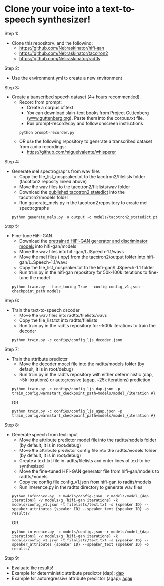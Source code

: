 Clone your voice into a text-to-speech synthesizer!
===

Step 1:
  - Clone this repository, and the following:
    - https://github.com/Nebraskinator/hifi-gan
    - https://github.com/Nebraskinator/tacotron2
    - https://github.com/Nebraskinator/radtts
    
Step 2:
  - Use the environment.yml to create a new environment
  
Step 3:
  - Create a transcribed speech dataset (4+ hours recommended).
    - Record from prompt:
      - Create a corpus of text. 
      - You can download plain-text books from Project Guttenberg (www.guttenberg.org). Paste them into the corpus.txt file.
      - Run prompt-recorder.py and follow onscreen instructions
      ```
      python prompt-recorder.py
      ```
    - OR use the following repository to generate a transcribed dataset from audio recordings:
      - https://github.com/miguelvalente/whisperer
      
Step 4:
  - Generate mel spectrographs from wav files
    - Copy the file_list_nospeaker.txt to the tacotron2/filelists folder (tacotron2 reposity linked above)
    - Move the wav files to the tacotron2/filelists/wav folder
    - Download the [published tacotron2 statedict](https://drive.google.com/file/d/1c5ZTuT7J08wLUoVZ2KkUs_VdZuJ86ZqA/view?usp=sharing) into the tacotron2/models folder
    - Run generate_mels.py in the tacotron2 repository to create mel spectrographs
    ```
    python generate_mels.py -o output -c models/tacotron2_statedict.pt
    ```
    
Step 5:
  - Fine-tune HiFi-GAN
    - Download the [pretrained HiFi-GAN generator and discriminator models](https://drive.google.com/drive/folders/1YuOoV3lO2-Hhn1F2HJ2aQ4S0LC1JdKLd) into hifi-gan/models
    - Move the wav files into hifi-gan/LJSpeech-1.1/wavs
    - Move the mel files (.npy) from the tacotron2/output folder into hifi-gan/LJSpeech-1.1/wavs
    - Copy the file_list_nospeaker.txt to the hifi-gan/LJSpeech-1.1 folder
    - Run train.py in the hifi-gan repository for 50k-100k iterations to fine-tune the model
    ```
    python train.py --fine_tuning True --config config_v1.json --checkpoint_path models
    ```

Step 6:
  - Train the text-to-speech decoder
    - Move the wav files into radtts/filelists/wavs
    - Copy the file_list.txt into radtts/filelists
    - Run train.py in the radtts repository for ~500k iterations to train the decoder
    ```
    python train.py -c configs/config_ljs_decoder.json
    ```
    
Step 7:
  - Train the attribute predictor
    - Move the decoder model file into the radtts/models folder (by default, it is in root/debug)
    - Run train.py in the radtts repository with either deterministic (dap, ~5k iterations) or autogressive (agap, ~25k iterations) prediction
    ```
    python train.py -c configs/config_ljs_dap.json -p train_config.warmstart_checkpoint_path=models/model_{iteration #}
    ```
    OR
    ```
    python train.py -c configs/config_ljs_agap.json -p train_config.warmstart_checkpoint_path=models/model_{iteration #}
    ```
    
Step 8:
  - Generate speech from text input
    - Move the attribute predictor model file into the radtts/models folder (by default, it is in root/debug)
    - Move the attribute predictor config file into the radtts/models folder (by default, it is in root/debug)
    - Create a text.txt file in radtts/filelists and enter lines of text to be synthesized
    - Move the fine-tuned HiFi-GAN generator file from hifi-gan/models to radtts/models
    - Copy the config file config_v1.json from hifi-gan to radtts/models
    - Run inference.py in the radtts directory to generate wav files
    ```
    python inference.py -c models/config.json -r models/model_{dap iterations} -v models/g_{hifi-gan iterations} -k models/config_v1.json -t filelists/text.txt -s {speaker ID} --speaker_attributes {speaker ID} --speaker_text {speaker ID} -o results/
    ```
    OR
    ```
    python inference.py -c models/config.json -r models/model_{dap iterations} -v models/g_{hifi-gan iterations} -k models/config_v1.json -t filelists/text.txt -s {speaker ID} --speaker_attributes {speaker ID} --speaker_text {speaker ID} -o results/
    ```
Step 9:
  - Evaluate the results!
  - Example for deterministic attribute predictor (dap): [dap](dap0.wav)
  - Example for autoregressive attribute predictor (agap): [agap](agap0.wav)
  
